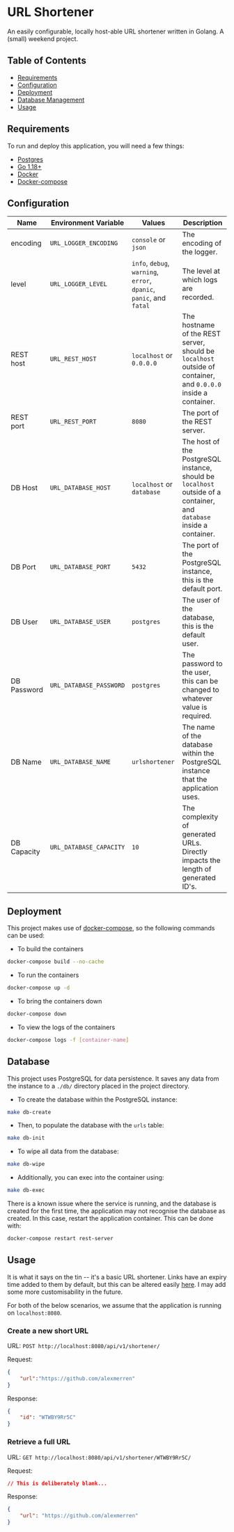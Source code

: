 # URL Shortener

An easily configurable, locally host-able URL shortener written in Golang. A (small) weekend project.

## Table of Contents
 - [Requirements](#requirements)
 - [Configuration](#configuration)
 - [Deployment](#deployment)
 - [Database Management](#database)
 - [Usage](#usage)

## Requirements

To run and deploy this application, you will need a few things:
 - [Postgres](https://hub.docker.com/_/postgres) 
 - [Go 1.18+](https://go.dev/doc/install)
 - [Docker](https://docs.docker.com/get-docker/)
 - [Docker-compose](https://docs.docker.com/compose/install/)

## Configuration

| Name | Environment Variable | Values | Description |
| ---- | -------------------- | ------ | ----------- |
| encoding | `URL_LOGGER_ENCODING` | `console` or `json` | The encoding of the logger. |
| level | `URL_LOGGER_LEVEL` | `info`, `debug`, `warning`, `error`, `dpanic`, `panic`, and `fatal` | The level at which logs are recorded. | 
| REST host | `URL_REST_HOST` | `localhost` or `0.0.0.0` | The hostname of the REST server, should be `localhost` outside of container, and `0.0.0.0` inside a container. |
| REST port | `URL_REST_PORT` | `8080` | The port of the REST server. |
| DB Host | `URL_DATABASE_HOST` | `localhost` or `database` | The host of the PostgreSQL instance, should be `localhost` outside of a container, and `database` inside a container. |
| DB Port | `URL_DATABASE_PORT` | `5432` | The port of the PostgreSQL instance, this is the default port. |
| DB User | `URL_DATABASE_USER` | `postgres` | The user of the database, this is the default user. |
| DB Password | `URL_DATABASE_PASSWORD` | `postgres` | The password to the user, this can be changed to whatever value is required. |
| DB Name | `URL_DATABASE_NAME` | `urlshortener`| The name of the database within the PostgreSQL instance that the application uses. |
| DB Capacity | `URL_DATABASE_CAPACITY` | `10` |The complexity of generated URLs. Directly impacts the length of generated ID's. |

## Deployment

This project makes use of [docker-compose](https://docs.docker.com/compose/install/), so the following commands can be used:

 * To build the containers
 ```bash
 docker-compose build --no-cache
 ```

 * To run the containers
 ```bash
 docker-compose up -d
 ```

 * To bring the containers down
 ```bash
 docker-compose down
 ```

 * To view the logs of the containers
 ```bash
 docker-compose logs -f [container-name]
 ```

## Database

This project uses PostgreSQL for data persistence. It saves any data from the instance to a `./db/` directory placed in the project directory.

 * To create the database within the PostgreSQL instance:
 ```bash
 make db-create
 ```

 * Then, to populate the database with the `urls` table:
 ```bash
 make db-init
 ```

 * To wipe all data from the database:
 ```bash
 make db-wipe
 ```

 * Additionally, you can exec into the container using:
 ```bash
 make db-exec
 ```

 There is a known issue where the service is running, and the database is created for the first time, the application may not recognise the database as created. In this case, restart the application container. This can be done with:
```bash
docker-compose restart rest-server
```

## Usage

It is what it says on the tin -- it's a basic URL shortener. Links have an expiry time added to them by default, but this can be altered easily [here](./internal/datastore/postgres.go). I may add some more customisability in the future.

For  both of the below scenarios, we assume that the application is running on `localhost:8080`.

### Create a new short URL

URL: `POST http://localhost:8080/api/v1/shortener/`

Request:
```json
{
    "url":"https://github.com/alexmerren"
}
```
Response:
```json
{
    "id": "WTWBY9Rr5C"
}
```

### Retrieve a full URL

URL: `GET http://localhost:8080/api/v1/shortener/WTWBY9Rr5C/`

Request:
```json
// This is deliberately blank...
```

Response:
```json
{
    "url": "https://github.com/alexmerren"
}
```
